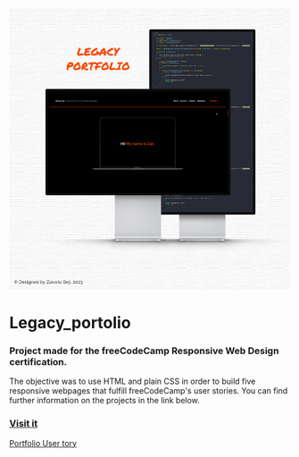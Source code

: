 ![banner](https://github.com/z-bj/Legacy_portolio/blob/master/Legacy_portfolio.png)

# Legacy_portolio
### Project made for the freeCodeCamp Responsive Web Design certification. 

The objective was to use HTML and plain CSS in order to build five responsive webpages that fulfill freeCodeCamp's user stories.
You can find further information on the projects in the link below.

### [Visit it](https://z-bj.github.io/Legacy_portolio/)

[Portfolio User tory](https://github.com/z-bj/Legacy_portolio/blob/master/User_story.md)


